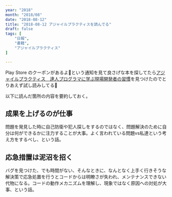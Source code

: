```yaml
---
year: "2018"
month: "2018/08"
date: "2018-08-12"
title: "2018-08-12 アジャイルプラクティスを読んでる"
draft: false
tags: [
    "日報",
    "書籍",
    "アジャイルプラクティス"
]

---
```


Play Store のクーポンがあるよ🎫という通知を見て良さげな本を探してたら[アジャイルプラクティス　達人プログラマに学ぶ現場開発者の習慣](https://www.amazon.co.jp/d/B01IGW59FY/wada811-22)を見つけたのでとりあえず試し読みしてる📖

以下に読んだ箇所の内容を要約しておく。

## 成果を上げるのが仕事

問題を発見した時に自己防衛や犯人探しをするのではなく、問題解決のために自分は何ができるかに注力することが大事。よく言われている問題vs私達という考え方をするべし、という話。

## 応急措置は泥沼を招く

バグを見つけた、でも時間がない、そんなときに、なんとなく上手く行きそうな解決策で応急処置を行うとコードからは明瞭さが失われ、メンテナンスできない代物になる。コードの動作メカニズムを理解し、現象ではなく原因への対処が大事、という話。

